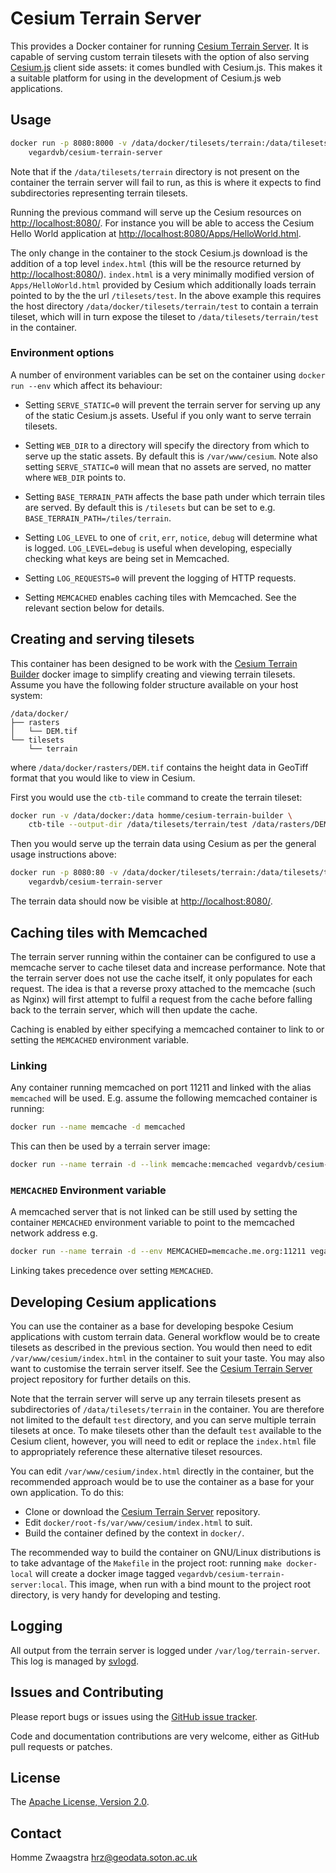 # Cesium Terrain Server

This provides a Docker container for running
[Cesium Terrain Server](https://github.com/vegardvb/cesium-terrain-server). It
is capable of serving custom terrain tilesets with the option of also serving
[Cesium.js](http://cesiumjs.org/) client side assets: it comes bundled with
Cesium.js. This makes it a suitable platform for using in the development of
Cesium.js web applications.

## Usage

```sh
docker run -p 8080:8000 -v /data/docker/tilesets/terrain:/data/tilesets/terrain \
    vegardvb/cesium-terrain-server
```

Note that if the `/data/tilesets/terrain` directory is not present on the
container the terrain server will fail to run, as this is where it expects to
find subdirectories representing terrain tilesets.

Running the previous command will serve up the Cesium resources on
<http://localhost:8080/>. For instance you will be able to access the Cesium
Hello World application at <http://localhost:8080/Apps/HelloWorld.html>.

The only change in the container to the stock Cesium.js download is the addition
of a top level `index.html` (this will be the resource returned by
<http://localhost:8080/>). `index.html` is a very minimally modified version of
`Apps/HelloWorld.html` provided by Cesium which additionally loads terrain
pointed to by the the url `/tilesets/test`. In the above example this
requires the host directory `/data/docker/tilesets/terrain/test` to contain a
terrain tileset, which will in turn expose the tileset to
`/data/tilesets/terrain/test` in the container.

### Environment options

A number of environment variables can be set on the container using `docker run --env` which affect its behaviour:

- Setting `SERVE_STATIC=0` will prevent the terrain server for serving up any of
  the static Cesium.js assets. Useful if you only want to serve terrain
  tilesets.

- Setting `WEB_DIR` to a directory will specify the directory from which to
  serve up the static assets. By default this is `/var/www/cesium`. Note also
  setting `SERVE_STATIC=0` will mean that no assets are served, no matter where
  `WEB_DIR` points to.

- Setting `BASE_TERRAIN_PATH` affects the base path under which terrain tiles
  are served. By default this is `/tilesets` but can be set to
  e.g. `BASE_TERRAIN_PATH=/tiles/terrain`.

- Setting `LOG_LEVEL` to one of `crit`, `err`, `notice`, `debug` will determine
  what is logged. `LOG_LEVEL=debug` is useful when developing, especially
  checking what keys are being set in Memcached.

- Setting `LOG_REQUESTS=0` will prevent the logging of HTTP requests.

- Setting `MEMCACHED` enables caching tiles with Memcached. See the relevant
  section below for details.

## Creating and serving tilesets

This container has been designed to be work with the
[Cesium Terrain Builder](https://registry.hub.docker.com/u/homme/cesium-terrain-builder/)
docker image to simplify creating and viewing terrain tilesets. Assume you have
the following folder structure available on your host system:

```
/data/docker/
├── rasters
│   └── DEM.tif
└── tilesets
    └── terrain
```

where `/data/docker/rasters/DEM.tif` contains the height data in GeoTiff format
that you would like to view in Cesium.

First you would use the `ctb-tile` command to create the terrain tileset:

```sh
docker run -v /data/docker:/data homme/cesium-terrain-builder \
    ctb-tile --output-dir /data/tilesets/terrain/test /data/rasters/DEM.tif
```

Then you would serve up the terrain data using Cesium as per the general usage
instructions above:

```sh
docker run -p 8080:80 -v /data/docker/tilesets/terrain:/data/tilesets/terrain \
    vegardvb/cesium-terrain-server
```

The terrain data should now be visible at <http://localhost:8080/>.

## Caching tiles with Memcached

The terrain server running within the container can be configured to use a
memcache server to cache tileset data and increase performance. Note that the
terrain server does not use the cache itself, it only populates for each
request. The idea is that a reverse proxy attached to the memcache (such as
Nginx) will first attempt to fulfil a request from the cache before falling back
to the terrain server, which will then update the cache.

Caching is enabled by either specifying a memcached container to link to or
setting the `MEMCACHED` environment variable.

### Linking

Any container running memcached on port 11211 and linked with the alias
`memcached` will be used. E.g. assume the following memcached container is
running:

```sh
docker run --name memcache -d memcached
```

This can then be used by a terrain server image:

```sh
docker run --name terrain -d --link memcache:memcached vegardvb/cesium-terrain-server
```

### `MEMCACHED` Environment variable

A memcached server that is not linked can be still used by setting the container
`MEMCACHED` environment variable to point to the memcached network address e.g.

```sh
docker run --name terrain -d --env MEMCACHED=memcache.me.org:11211 vegardvb/cesium-terrain-server
```

Linking takes precedence over setting `MEMCACHED`.

## Developing Cesium applications

You can use the container as a base for developing bespoke Cesium applications
with custom terrain data. General workflow would be to create tilesets as
described in the previous section. You would then need to edit
`/var/www/cesium/index.html` in the container to suit your taste. You may also
want to customise the terrain server itself. See the
[Cesium Terrain Server](https://github.com/vegardvb/cesium-terrain-server)
project repository for further details on this.

Note that the terrain server will serve up any terrain tilesets present as
subdirectories of `/data/tilesets/terrain` in the container. You are therefore
not limited to the default `test` directory, and you can serve multiple terrain
tilesets at once. To make tilesets other than the default `test` available to
the Cesium client, however, you will need to edit or replace the `index.html`
file to appropriately reference these alternative tileset resources.

You can edit `/var/www/cesium/index.html` directly in the container, but the
recommended approach would be to use the container as a base for your own
application. To do this:

- Clone or download the
  [Cesium Terrain Server](https://github.com/vegardvb/cesium-terrain-server)
  repository.
- Edit `docker/root-fs/var/www/cesium/index.html` to suit.
- Build the container defined by the context in `docker/`.

The recommended way to build the container on GNU/Linux distributions is to take
advantage of the `Makefile` in the project root: running `make docker-local`
will create a docker image tagged `vegardvb/cesium-terrain-server:local`. This
image, when run with a bind mount to the project root directory, is very handy
for developing and testing.

## Logging

All output from the terrain server is logged under `/var/log/terrain-server`.
This log is managed by [svlogd](http://smarden.org/runit/svlogd.8.html).

## Issues and Contributing

Please report bugs or issues using the
[GitHub issue tracker](https://github.com/vegardvb/cesium-terrain-server).

Code and documentation contributions are very welcome, either as GitHub pull
requests or patches.

## License

The [Apache License, Version 2.0](http://www.apache.org/licenses/LICENSE-2.0).

## Contact

Homme Zwaagstra <hrz@geodata.soton.ac.uk>
